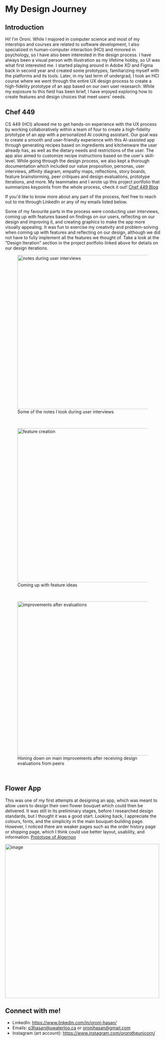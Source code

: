 # My Design Journey
## Introduction
Hi! I'm Oroni. While I majored in computer science and most of my interships and courses are related to software development, I also specialized in human-computer interaction (HCI) and minored in psychology, so I have also been interested in the design process. I have always been a visual person with illustration as my lifetime hobby, so UI was what first interested me. I started playing around in Adobe XD and Figma back in second year and created some prototypes, familiarizing myself with the platforms and its tools. Later, in my last term of undergrad, I took an HCI course where we went through the entire UX design process to create a high-fidelity prototype of an app based on our own user resesarch. While my exposure to this field has been brief, I have enjoyed exploring how to create features and design choices that meet users' needs.

## Chef 449

CS 449 (HCI) allowed me to get hands-on experience with the UX process by working collaboratively within a team of four to create a high-fidelity prototype of an app with a personalized AI cooking assistant. Our goal was to create a smooth and user-friendly experience with this AI-assisted app through generating recipes based on ingredients and kitchenware the user already has, as well as the dietary needs and restrictions of the user. The app also aimed to customize recipe instructions based on the user's skill-level. While going through the design process, we also kept a thorough documentation which included our value proposition, personas, user interviews, affinity diagram, empathy maps, reflections, story boards, feature brainstorming, peer critiques and design evaluations, prototype iterations, and more. My teammates and I wrote up this project portfolio that summarizes keypoints from the whole process, check it out! <a href="https://docs.google.com/document/d/1lNVjurTwWHKNS7iNYl6BO3pldFBV6Yz0v93p5wTdlug/edit?usp=sharing">Chef 449 Blog</a>

If you'd like to know more about any part of the process, feel free to reach out to me through LinkedIn or any of my emails listed below.

Some of my favourite parts in the process were conducting user interviews, coming up with features based on findings on our users, reflecting on our design and improving it, and creating graphics to make the app more visually appealing. It was fun to exercise my creativity and problem-solving when coming up with features and reflecting on our design, although we did not have to fully implement all the features we thought of. Take a look at the "Design Iteration" section in the project portfolio linked above for details on our design iterations.

<figure>
  
  <img width="500" alt="notes during user interviews" src="https://github.com/user-attachments/assets/2d82cf7e-5890-4420-9ce4-09e73134ec6b" />
  <figcaption>Some of the notes I took during user interviews</figcaption>
</figure>
<br>


<figure>

  
  <img width="500" alt="feature creation" src="https://github.com/user-attachments/assets/d93385eb-ec7c-41be-b038-d796357c93e1" />
  <figcaption>Coming up with feature ideas</figcaption>
</figure>

<br>

<figure>
  <img width="500" alt="improvements after evaluations" src="https://github.com/user-attachments/assets/fc5a3f84-83f7-4afa-b8fa-423357e8b54a" />
  <figcaption>Honing down on main improvements after receiving design evaluations from peers</figcaption>
</figure>

<br>




## Flower App

This was one of my first attempts at designing an app, which was meant to allow users to design their own flower bouquet which could then be delivered. It was still in its preliminary stages, before I researched design standards, but I thought it was a good start. Looking back, I appreciate the colours, fonts, and the simplicity in the main bouquet-building page. However, I noticed there are weaker pages such as the order history page or shipping page, which I think could use better layout, usability, and information:  <a href="https://xd.adobe.com/view/fc054bc6-14f2-482d-88d9-31be452a3e26-a956/">Prototype of Algernon</a>

<img height="500" alt="image" src="https://github.com/user-attachments/assets/dd3bc096-3c7d-459f-a22b-429f39cf8337" />


## Connect with me!

- LinkedIn: https://www.linkedin.com/in/oroni-hasan/
- Emails: o3hasan@uwaterloo.ca or oronihasan@gmail.com
- Instagram (art account): https://www.instagram.com/ororotheunicorn/

